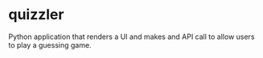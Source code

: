 # quizzler

Python application that renders a UI and makes and API call to allow users to play a guessing game.
